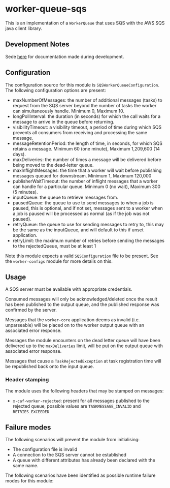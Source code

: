 # worker-queue-sqs

This is an implementation of a `WorkerQueue` that uses SQS with the AWS SQS java client library.

## Development Notes
Sede [here](SQS_NOTES.md) for documentation made during development.


## Configuration

The configuration source for this module is `SQSWorkerQueueConfiguration`.
The following configuration options are present:

- maxNumberOfMessages: the number of additional messages (tasks) to request from the SQS server beyond the number of tasks the worker can simultaneously handle. Minimum 0, Maximum 10.
- longPollInterval: the duration (in seconds) for which the call waits for a message to arrive in the queue before returning.
- visibilityTimeout: a visibility timeout, a period of time during which SQS prevents all consumers from receiving and processing the same message.
- messageRetentionPeriod: the length of time, in seconds, for which SQS retains a message. Minimum 60 (one minute), Maximum 1,209,600 (14 days).
- maxDeliveries: the number of times a message will be delivered before being moved to the dead-letter queue.
- maxInflightMessages: the time that a worker will wait before publishing messages queued for downstream. Minimum 1, Maximum 120,000
- publisherWaitTimeout: the number of inflight messages that a worker can handle for a particular queue. Minimum 0 (no wait), Maximum 300 (5 minutes).
- inputQueue: the queue to retrieve messages from.
- pausedQueue: the queue to use to send messages to when a job is paused, this is optional, and if not set, messages sent to a worker when a job is paused will be processed as normal (as if the job was not paused).
- retryQueue: the queue to use for sending messages to retry to, this may be the same as the inputQueue, and will default to this if unset application.
- retryLimit: the maximum number of retries before sending the messages to the rejectedQueue, must be at least 1

Note this module expects a valid `SQSConfiguration` file to be present.
See the `worker-configs` module for more details on this.


## Usage

A SQS server must be available with appropriate credentials.

Consumed messages will only be acknowledged/deleted once the result has been published
to the output queue, and the published response was confirmed by the server.

Messages that the `worker-core` application deems as invalid (i.e. unparseable)
will be placed on to the worker output queue with an associated error response.

Messages the module encounters on the dead letter queue will have been delivered up to the `maxDeliveries` limit, 
will be put on the output queue with associated error response.

Messages that cause a `TaskRejectedException` at task registration time will
be republished back onto the input queue.

### Header stamping

The module uses the following headers that may be stamped on messages:
- `x-caf-worker-rejected`: present for all messages published to the
  rejected queue, possible values are `TASKMESSAGE_INVALID` and
  `RETRIES_EXCEEDED`


## Failure modes

The following scenarios will prevent the module from initialising:

- The configuration file is invalid
- A connection to the SQS server cannot be established
- A queue with different attributes has already been declared with the same name.

The following scenarios have been identified as possible runtime failure modes
for this module:
